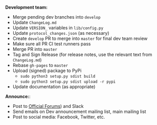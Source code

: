 **Development team:**

- Merge pending dev branches into `develop`
- Update `ChangeLog.md`
- Update `VERSION_` variables in `lib/config.py`
- Update `protocol_changes.json` (as necessary)
- Create `develop` PR to merge into `master` for final dev team review
- Make sure all PR CI test runners pass
- Merge PR into `master`
- Tag and Sign Release (for release notes, use the relevant text from `ChangeLog.md`)
- Rebase `gh-pages` to `master`
- Upload (signed) package to PyPi
	* `sudo python3 setup.py sdist build`
	* `sudo python3 setup.py sdist upload -r pypi`
- Update documentation (as appropriate)

**Announce:**:

- Post to [Official Forums](https://unopartytalk.org/t/new-version-announcements-unoparty-and-unopartyd/363)) and Slack
- Send emails on Dev announcement mailing list, main mailing list
- Post to social media: Facebook, Twitter, etc.

